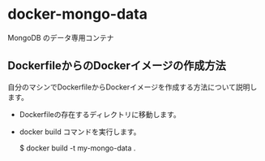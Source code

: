 # docker-mongo-data
MongoDB のデータ専用コンテナ

## DockerfileからのDockerイメージの作成方法
自分のマシンでDockerfileからDockerイメージを作成する方法について説明します。 

* Dockerfileの存在するディレクトリに移動します。

* docker build コマンドを実行します。

	$ docker build -t my-mongo-data .

